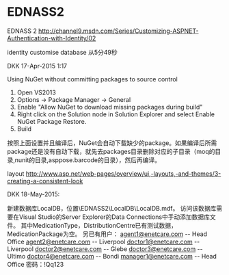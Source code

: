 # EDNASS2
EDNASS 2
http://channel9.msdn.com/Series/Customizing-ASPNET-Authentication-with-Identity/02

identity customise database 从5分49秒


DKK 17-Apr-2015 1:17

Using NuGet without committing packages to source control
1. Open VS2013
2. Options -> Package Manager -> General
3. Enable "Allow NuGet to download missing packages during build"
4. Right click on the Solution node in Solution Explorer and select Enable NuGet Package Restore.
5. Build

按照上面设置并且编译后，NuGet会自动下载缺少的package。如果编译后所需package还是没有自动下载，就先去packages目录删除对应的子目录（moq的目录,nunit的目录,asppose.barcode的目录），然后再编译。

layout
http://www.asp.net/web-pages/overview/ui,-layouts,-and-themes/3-creating-a-consistent-look

DKK 18-May-2015:

新建数据库LocalDB，位置\EDNASS2\LocalDB\LocalDB.mdf。
访问该数据库需要在Visual Studio的Server Explorer的Data Connections中手动添加数据库文件。
其中MedicationType，DistributionCentre已有测试数据，MedicationPackage为空。
另已有用户：
agent1@enetcare.com -- Head Office
agent2@enetcare.com -- Liverpool
doctor1@enetcare.com -- Liverpool
doctor2@enetcare.com -- Glebe
doctor3@enetcare.com -- Ultimo
doctor4@enetcare.com -- Bondi
manager1@enetcare.com -- Head Office
密码：!Qq123

